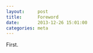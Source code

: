 ```yaml
---
layout:     post
title:      Foreword
date:       2013-12-26 15:01:00
categories: meta
---
```


First.
